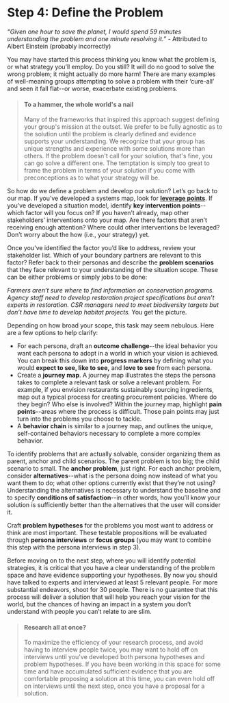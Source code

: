 # Step 4: Define the Problem

*“Given one hour to save the planet, I would spend 59 minutes understanding the problem and one minute resolving it.”* - Attributed to Albert Einstein (probably incorrectly)

You may have started this process thinking you know what the problem is, or what strategy you’ll employ. Do you still? It will do no good to solve the wrong problem; it might actually do more harm! There are many examples of well-meaning groups attempting to solve a problem with their ‘cure-all’ and seen it fall flat--or worse, exacerbate existing problems. 

> #### To a hammer, the whole world's a nail
>
> Many of the frameworks that inspired this approach suggest defining your group's mission at the outset. We prefer to be fully agnostic as to the solution until the problem is clearly defined and evidence supports your understanding. We recognize that your group has unique strengths and experience with some solutions more than others. If the problem doesn't call for your solution, that's fine, you can go solve a different one. The temptation is simply too great to frame the problem in terms of your solution if you come with preconceptions as to what your strategy will be.

So how do we define a problem and develop our solution? Let’s go back to our map. If you’ve developed a systems map, look for [**leverage points**]( http://donellameadows.org/archives/leverage-points-places-to-intervene-in-a-system/ ). If you’ve developed a situation model, identify **key intervention points**--which factor will you focus on? If you haven’t already, map other stakeholders’ interventions onto your map. Are there factors that aren’t receiving enough attention? Where could other interventions be leveraged? Don’t worry about the how (i.e., your strategy) yet.

Once you’ve identified the factor you’d like to address, review your stakeholder list. Which of your boundary partners are relevant to this factor? Refer back to their personas and describe the **problem scenarios** that they face relevant to your understanding of the situation scope. These can be either problems or simply jobs to be done:

*Farmers aren’t sure where to find information on conservation programs. Agency staff need to develop restoration project specifications but aren’t experts in restoration. CSR managers need to meet biodiversity targets but don’t have time to develop habitat projects.* You get the picture.

Depending on how broad your scope, this task may seem nebulous. Here are a few options to help clarify:

- For each persona, draft an **outcome challenge**--the ideal behavior you want each persona to adopt in a world in which your vision is achieved. You can break this down into **progress markers** by defining what you would **expect to see, like to see,** and **love to see** from each persona.
- Create a **journey map**. A journey map illustrates the steps the persona takes to complete a relevant task or solve a relevant problem. For example, if you envision restaurants sustainably sourcing ingredients, map out a typical process for creating procurement policies. Where do they begin? Who else is involved? Within the journey map, highlight **pain points**--areas where the process is difficult. Those pain points may just turn into the problems you choose to tackle. 
- A **behavior chain** is similar to a journey map, and outlines the unique, self-contained behaviors necessary to complete a more complex behavior.

To identify problems that are actually solvable, consider organizing them as parent, anchor and child scenarios. The parent problem is too big; the child scenario to small. The **anchor problem**, just right. For each anchor problem, consider **alternatives**--what is the persona doing now instead of what you want them to do; what other options currently exist that they’re not using? Understanding the alternatives is necessary to understand the baseline and to specify **conditions of satisfaction**--in other words, how you’ll know your solution is sufficiently better than the alternatives that the user will consider it.

Craft **problem hypotheses** for the problems you most want to address or think are most important. These testable propositions will be evaluated through **persona interviews** or **focus groups** (you may want to combine this step with the persona interviews in step 3). 

Before moving on to the next step, where you will identify potential strategies, it is critical that you have a clear understanding of the problem space and have evidence supporting your hypotheses. By now you should have talked to experts and interviewed at least 5 relevant people. For more substantial endeavors, shoot for 30 people. There is no guarantee that this process will deliver a solution that will help you reach your vision for the world, but the chances of having an impact in a system you don’t understand with people you can’t relate to are slim.

> #### Research all at once?
>
> To maximize the efficiency of your research process, and avoid having to interview people twice, you may want to hold off on interviews until you've developed both persona hypotheses and problem hypotheses. If you have been working in this space for some time and have accumulated sufficient evidence that you are comfortable proposing a solution at this time, you can even hold off on interviews until the next step, once you have a proposal for a solution.